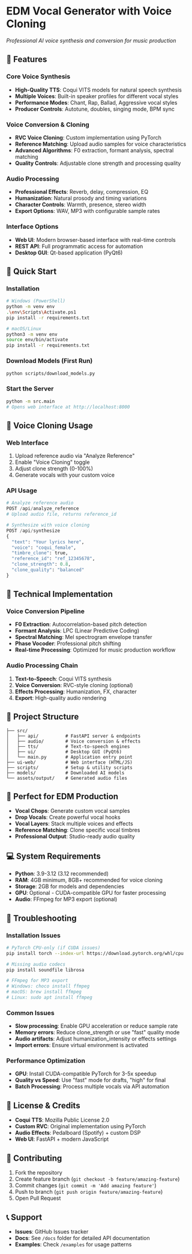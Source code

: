 # EDM Vocal Generator with Voice Cloning
*Professional AI voice synthesis and conversion for music production*

## 🎤 Features

### Core Voice Synthesis
- **High-Quality TTS**: Coqui VITS models for natural speech synthesis
- **Multiple Voices**: Built-in speaker profiles for different vocal styles
- **Performance Modes**: Chant, Rap, Ballad, Aggressive vocal styles
- **Producer Controls**: Autotune, doubles, singing mode, BPM sync

### Voice Conversion & Cloning
- **RVC Voice Cloning**: Custom implementation using PyTorch
- **Reference Matching**: Upload audio samples for voice characteristics
- **Advanced Algorithms**: F0 extraction, formant analysis, spectral matching
- **Quality Controls**: Adjustable clone strength and processing quality

### Audio Processing
- **Professional Effects**: Reverb, delay, compression, EQ
- **Humanization**: Natural prosody and timing variations  
- **Character Controls**: Warmth, presence, stereo width
- **Export Options**: WAV, MP3 with configurable sample rates

### Interface Options
- **Web UI**: Modern browser-based interface with real-time controls
- **REST API**: Full programmatic access for automation
- **Desktop GUI**: Qt-based application (PyQt6)

## 🚀 Quick Start

### Installation
```bash
# Windows (PowerShell)
python -m venv env
.\env\Scripts\Activate.ps1
pip install -r requirements.txt

# macOS/Linux  
python3 -m venv env
source env/bin/activate
pip install -r requirements.txt
```

### Download Models (First Run)
```bash
python scripts/download_models.py
```

### Start the Server
```bash
python -m src.main
# Opens web interface at http://localhost:8000
```

## 🎯 Voice Cloning Usage

### Web Interface
1. Upload reference audio via "Analyze Reference" 
2. Enable "Voice Cloning" toggle
3. Adjust clone strength (0-100%)
4. Generate vocals with your custom voice

### API Usage
```python
# Analyze reference audio
POST /api/analyze_reference
# Upload audio file, returns reference_id

# Synthesize with voice cloning  
POST /api/synthesize
{
  "text": "Your lyrics here",
  "voice": "coqui_female", 
  "timbre_clone": true,
  "reference_id": "ref_12345678",
  "clone_strength": 0.8,
  "clone_quality": "balanced"
}
```

## 🔧 Technical Implementation

### Voice Conversion Pipeline
- **F0 Extraction**: Autocorrelation-based pitch detection
- **Formant Analysis**: LPC (Linear Predictive Coding) 
- **Spectral Matching**: Mel spectrogram envelope transfer
- **Phase Vocoder**: Professional pitch shifting
- **Real-time Processing**: Optimized for music production workflow

### Audio Processing Chain
1. **Text-to-Speech**: Coqui VITS synthesis
2. **Voice Conversion**: RVC-style cloning (optional)
3. **Effects Processing**: Humanization, FX, character
4. **Export**: High-quality audio rendering

## 📁 Project Structure
```
├── src/
│   ├── api/          # FastAPI server & endpoints
│   ├── audio/        # Voice conversion & effects
│   ├── tts/          # Text-to-speech engines  
│   ├── ui/           # Desktop GUI (PyQt6)
│   └── main.py       # Application entry point
├── ui-web/           # Web interface (HTML/JS)
├── scripts/          # Setup & utility scripts
├── models/           # Downloaded AI models
└── assets/output/    # Generated audio files
```

## 🎵 Perfect for EDM Production
- **Vocal Chops**: Generate custom vocal samples
- **Drop Vocals**: Create powerful vocal hooks
- **Vocal Layers**: Stack multiple voices and effects
- **Reference Matching**: Clone specific vocal timbres
- **Professional Output**: Studio-ready audio quality

## 💻 System Requirements
- **Python**: 3.9-3.12 (3.12 recommended)
- **RAM**: 4GB minimum, 8GB+ recommended for voice cloning
- **Storage**: 2GB for models and dependencies
- **GPU**: Optional - CUDA-compatible GPU for faster processing
- **Audio**: FFmpeg for MP3 export (optional)

## 🔧 Troubleshooting

### Installation Issues
```bash
# PyTorch CPU-only (if CUDA issues)
pip install torch --index-url https://download.pytorch.org/whl/cpu

# Missing audio codecs
pip install soundfile librosa

# FFmpeg for MP3 export
# Windows: choco install ffmpeg
# macOS: brew install ffmpeg  
# Linux: sudo apt install ffmpeg
```

### Common Issues
- **Slow processing**: Enable GPU acceleration or reduce sample rate
- **Memory errors**: Reduce clone_strength or use "fast" quality mode
- **Audio artifacts**: Adjust humanization_intensity or effects settings
- **Import errors**: Ensure virtual environment is activated

### Performance Optimization
- **GPU**: Install CUDA-compatible PyTorch for 3-5x speedup
- **Quality vs Speed**: Use "fast" mode for drafts, "high" for final
- **Batch Processing**: Process multiple vocals via API automation

## 📝 License & Credits
- **Coqui TTS**: Mozilla Public License 2.0
- **Custom RVC**: Original implementation using PyTorch
- **Audio Effects**: Pedalboard (Spotify) + custom DSP
- **Web UI**: FastAPI + modern JavaScript

## 🤝 Contributing
1. Fork the repository
2. Create feature branch (`git checkout -b feature/amazing-feature`)
3. Commit changes (`git commit -m 'Add amazing feature'`)
4. Push to branch (`git push origin feature/amazing-feature`)
5. Open Pull Request

## 📞 Support
- **Issues**: GitHub Issues tracker
- **Docs**: See `/docs` folder for detailed API documentation  
- **Examples**: Check `/examples` for usage patterns